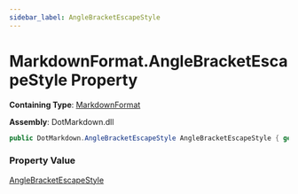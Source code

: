 ```yaml
---
sidebar_label: AngleBracketEscapeStyle
---
```


# MarkdownFormat\.AngleBracketEscapeStyle Property

**Containing Type**: [MarkdownFormat](../index.md)

**Assembly**: DotMarkdown\.dll

```csharp
public DotMarkdown.AngleBracketEscapeStyle AngleBracketEscapeStyle { get; }
```

### Property Value

[AngleBracketEscapeStyle](../../AngleBracketEscapeStyle/index.md)

